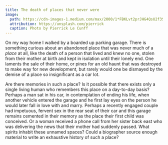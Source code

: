```yaml
---
title: The death of places that never were
image:
  path: https://cdn-images-1.medium.com/max/2000/1*FBKLvt2prJHG4QsU2f3SfQ.png
  attribution: https://unsplash.com/pierrick
  caption: Photo by Pierrick Le Cunff
---
```


On my way home I walked by a boarded up parking garage. There is something
curious about an abandoned place that was never much of a *place* at all, like
the death of a person that lived and knew no one, stolen from their mother at
birth and kept in isolation until their lonely end. One laments the sale of
their home, or pines for an old haunt that was destroyed to make way for new
development, but rarely would one be dismayed by the demise of a place so
insignificant as a car lot.

Are there memories in such a place? Is it possible that there exists only a
single living human who remembers this place on a day-to-day basis? Perhaps a
man sat in his car, in contemplation of ending his life, when another vehicle
entered the garage and he first lay eyes on the person he would later fall in
love with and marry. Perhaps a recently engaged couple had impetuous, fervent
sex in the rear seat of their car and this garage remains cemented in their
memory as the place their first child was conceived. Or a woman received a phone
call from her sister back east who was delivering the news that their mother had
suddenly passed. What spirits inhabit these unnamed spaces? Could a biographer
source enough material to write an exhaustive history of such a place?
